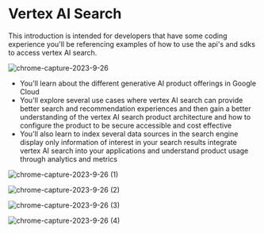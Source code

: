 # Vertex AI Search

This introduction is intended for developers that have some coding experience you'll be referencing examples of how to use the api's and sdks to access vertex AI search.

![chrome-capture-2023-9-26](https://github.com/ngchub/Google-Cloud-Workshops/assets/28653377/546248b5-60cf-4a73-8eb6-766ea2d7165f)

   - You'll learn about the different generative AI product offerings in Google Cloud
   - You'll explore several use cases where vertex AI search can provide better search and recommendation experiences and then gain a better understanding of the vertex AI search product architecture and how to configure the product to be secure accessible and cost effective
   - You'll also learn to index several data sources in the search engine display only information of interest in your search results integrate vertex AI search into your applications and understand product usage through analytics and metrics 

![chrome-capture-2023-9-26 (1)](https://github.com/ngchub/Google-Cloud-Workshops/assets/28653377/9868829c-0d6f-45b1-8d17-3f2e473351be)



![chrome-capture-2023-9-26 (2)](https://github.com/ngchub/Google-Cloud-Workshops/assets/28653377/62dc2230-aea4-4976-bbd0-fbe57ef04cfe)



![chrome-capture-2023-9-26 (3)](https://github.com/ngchub/Google-Cloud-Workshops/assets/28653377/798cc1cc-49d7-4e3d-9057-2ac4443fcc62)



![chrome-capture-2023-9-26 (4)](https://github.com/ngchub/Google-Cloud-Workshops/assets/28653377/4eaab27a-2f5f-4ba0-8e8a-54a401505969)
